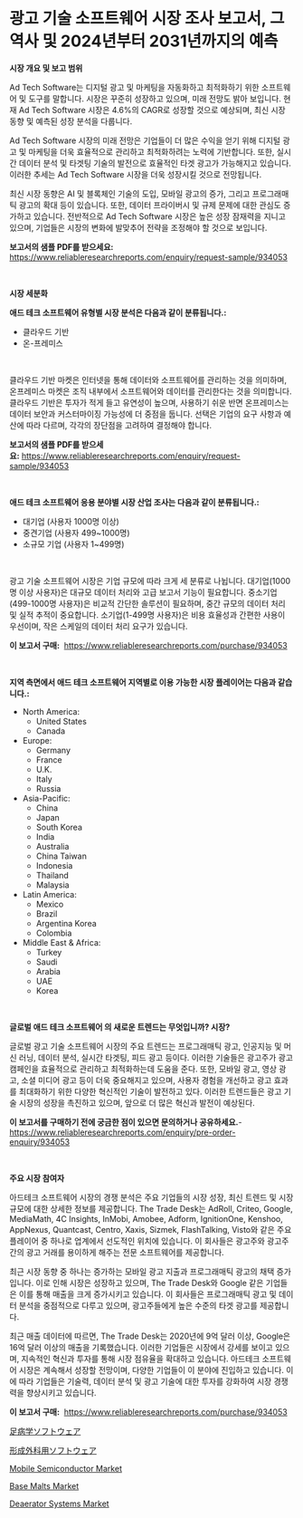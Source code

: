 <p><h1>광고 기술 소프트웨어 시장 조사 보고서, 그 역사 및 2024년부터 2031년까지의 예측</h1></p><p><strong>시장 개요 및 보고 범위</strong></p>
<p><p>Ad Tech Software는 디지털 광고 및 마케팅을 자동화하고 최적화하기 위한 소프트웨어 및 도구를 말합니다. 시장은 꾸준히 성장하고 있으며, 미래 전망도 밝아 보입니다. 현재 Ad Tech Software 시장은 4.6%의 CAGR로 성장할 것으로 예상되며, 최신 시장 동향 및 예측된 성장 분석을 다룹니다.</p><p>Ad Tech Software 시장의 미래 전망은 기업들이 더 많은 수익을 얻기 위해 디지털 광고 및 마케팅을 더욱 효율적으로 관리하고 최적화하려는 노력에 기반합니다. 또한, 실시간 데이터 분석 및 타겟팅 기술의 발전으로 효율적인 타겟 광고가 가능해지고 있습니다. 이러한 추세는 Ad Tech Software 시장을 더욱 성장시킬 것으로 전망됩니다.</p><p>최신 시장 동향은 AI 및 블록체인 기술의 도입, 모바일 광고의 증가, 그리고 프로그래매틱 광고의 확대 등이 있습니다. 또한, 데이터 프라이버시 및 규제 문제에 대한 관심도 증가하고 있습니다. 전반적으로 Ad Tech Software 시장은 높은 성장 잠재력을 지니고 있으며, 기업들은 시장의 변화에 발맞추어 전략을 조정해야 할 것으로 보입니다.</p></p>
<p><strong>보고서의 샘플 PDF를 받으세요:</strong> <a href="https://www.reliableresearchreports.com/enquiry/request-sample/934053">https://www.reliableresearchreports.com/enquiry/request-sample/934053</a></p>
<p>&nbsp;</p>
<p><strong>시장 세분화</strong></p>
<p><strong>애드 테크 소프트웨어 유형별 시장 분석은 다음과 같이 분류됩니다.:</strong></p>
<p><ul><li>클라우드 기반</li><li>온-프레미스</li></ul></p>
<p>&nbsp;</p>
<p><p>클라우드 기반 마켓은 인터넷을 통해 데이터와 소프트웨어를 관리하는 것을 의미하며, 온프레미스 마켓은 조직 내부에서 소프트웨어와 데이터를 관리한다는 것을 의미합니다. 클라우드 기반은 투자가 적게 들고 유연성이 높으며, 사용하기 쉬운 반면 온프레미스는 데이터 보안과 커스터마이징 가능성에 더 중점을 둡니다. 선택은 기업의 요구 사항과 예산에 따라 다르며, 각각의 장단점을 고려하여 결정해야 합니다.</p></p>
<p><strong>보고서의 샘플 PDF를 받으세요:</strong>&nbsp;<a href="https://www.reliableresearchreports.com/enquiry/request-sample/934053">https://www.reliableresearchreports.com/enquiry/request-sample/934053</a></p>
<p>&nbsp;</p>
<p><strong> 애드 테크 소프트웨어 응용 분야별 시장 산업 조사는 다음과 같이 분류됩니다.:</strong></p>
<p><ul><li>대기업 (사용자 1000명 이상)</li><li>중견기업 (사용자 499~1000명)</li><li>소규모 기업 (사용자 1~499명)</li></ul></p>
<p>&nbsp;</p>
<p><p>광고 기술 소프트웨어 시장은 기업 규모에 따라 크게 세 분류로 나뉩니다. 대기업(1000명 이상 사용자)은 대규모 데이터 처리와 고급 보고서 기능이 필요합니다. 중소기업(499-1000명 사용자)은 비교적 간단한 솔루션이 필요하며, 중간 규모의 데이터 처리 및 실적 추적이 중요합니다. 소기업(1-499명 사용자)은 비용 효율성과 간편한 사용이 우선이며, 작은 스케일의 데이터 처리 요구가 있습니다.</p></p>
<p><strong>이 보고서 구매:</strong>&nbsp; <a href="https://www.reliableresearchreports.com/purchase/934053">https://www.reliableresearchreports.com/purchase/934053</a></p>
<p>&nbsp;</p>
<p><strong>지역 측면에서 애드 테크 소프트웨어 지역별로 이용 가능한 시장 플레이어는 다음과 같습니다.:</strong></p>
<p><ul>
    <li>
        North America:
        <ul>
            <li>United States</li>
            <li>Canada</li>
        </ul>
    </li>
    <li>
        Europe:
        <ul>
            <li>Germany</li>
            <li>France</li>
            <li>U.K.</li>
            <li>Italy</li>
            <li>Russia</li>
        </ul>
    </li>
    <li>
        Asia-Pacific:
        <ul>
            <li>China</li>
            <li>Japan</li>
            <li>South Korea</li>
            <li>India</li>
            <li>Australia</li>
            <li>China Taiwan</li>
            <li>Indonesia</li>
            <li>Thailand</li>
            <li>Malaysia</li>
        </ul>
    </li>
    <li>
        Latin America:
        <ul>
            <li>Mexico</li>
            <li>Brazil</li>
            <li>Argentina Korea</li>
            <li>Colombia</li>
        </ul>
    </li>
    <li>
        Middle East & Africa:
        <ul>
            <li>Turkey</li>
            <li>Saudi</li>
            <li>Arabia</li>
            <li>UAE</li>
            <li>Korea</li>
        </ul>
    </li>
    </ul></p>
<p>&nbsp;</p>
<p><strong>글로벌 애드 테크 소프트웨어 의 새로운 트렌드는 무엇입니까? 시장?</strong></p>
<p><p>글로벌 광고 기술 소프트웨어 시장의 주요 트렌드는 프로그래매틱 광고, 인공지능 및 머신 러닝, 데이터 분석, 실시간 타겟팅, 피드 광고 등이다. 이러한 기술들은 광고주가 광고 캠페인을 효율적으로 관리하고 최적화하는데 도움을 준다. 또한, 모바일 광고, 영상 광고, 소셜 미디어 광고 등이 더욱 중요해지고 있으며, 사용자 경험을 개선하고 광고 효과를 최대화하기 위한 다양한 혁신적인 기술이 발전하고 있다. 이러한 트렌드들은 광고 기술 시장의 성장을 촉진하고 있으며, 앞으로 더 많은 혁신과 발전이 예상된다.</p></p>
<p><strong>이 보고서를 구매하기 전에 궁금한 점이 있으면 문의하거나 공유하세요.</strong>- <a href="https://www.reliableresearchreports.com/enquiry/pre-order-enquiry/934053">https://www.reliableresearchreports.com/enquiry/pre-order-enquiry/934053</a></p>
<p>&nbsp;</p>
<p><strong>주요 시장 참여자</strong></p>
<p><p>아드테크 소프트웨어 시장의 경쟁 분석은 주요 기업들의 시장 성장, 최신 트렌드 및 시장 규모에 대한 상세한 정보를 제공합니다. The Trade Desk는 AdRoll, Criteo, Google, MediaMath, 4C Insights, InMobi, Amobee, Adform, IgnitionOne, Kenshoo, AppNexus, Quantcast, Centro, Xaxis, Sizmek, FlashTalking, Visto와 같은 주요 플레이어 중 하나로 업계에서 선도적인 위치에 있습니다. 이 회사들은 광고주와 광고주 간의 광고 거래를 용이하게 해주는 전문 소프트웨어를 제공합니다.</p><p>최근 시장 동향 중 하나는 증가하는 모바일 광고 지출과 프로그래매틱 광고의 채택 증가입니다. 이로 인해 시장은 성장하고 있으며, The Trade Desk와 Google 같은 기업들은 이를 통해 매출을 크게 증가시키고 있습니다. 이 회사들은 프로그래매틱 광고 및 데이터 분석을 중점적으로 다루고 있으며, 광고주들에게 높은 수준의 타겟 광고를 제공합니다.</p><p>최근 매출 데이터에 따르면, The Trade Desk는 2020년에 9억 달러 이상, Google은 16억 달러 이상의 매출을 기록했습니다. 이러한 기업들은 시장에서 강세를 보이고 있으며, 지속적인 혁신과 투자를 통해 시장 점유율을 확대하고 있습니다. 아드테크 소프트웨어 시장은 계속해서 성장할 전망이며, 다양한 기업들이 이 분야에 진입하고 있습니다. 이에 따라 기업들은 기술력, 데이터 분석 및 광고 기술에 대한 투자를 강화하여 시장 경쟁력을 향상시키고 있습니다.</p></p>
<p><strong>이 보고서 구매:</strong>&nbsp;&nbsp;<a href="https://www.reliableresearchreports.com/purchase/934053">https://www.reliableresearchreports.com/purchase/934053</a></p>
<p><p><a href="https://github.com/lababdou/Market-Research-Report-List-2/blob/main/2211479184271.md">足病学ソフトウェア</a></p><p><a href="https://github.com/bevdtkn4419963/Market-Research-Report-List-1/blob/main/7614673184272.md">形成外科用ソフトウェア</a></p><p><a href="https://view.publitas.com/reportprime-1/mobile-semiconductor-market-size-2024-2031-global-industrial-analysis-key-geographical-regions-market-share-top-key-players-product-types-and-forecast-research-report/">Mobile Semiconductor Market</a></p><p><a href="https://fearless-okapi-6c8.notion.site/Base-Malts-Market-Provides-a-Comprehensive-Analysis-Including-a-Macro-Overview-of-the-Market-as-well-584369b2c6ff497bb1b35c05eaf4ab92">Base Malts Market</a></p><p><a href="https://issuu.com/reportprime-2/docs/deaerator-systems-market-size-2030.pptx">Deaerator Systems Market</a></p></p>
